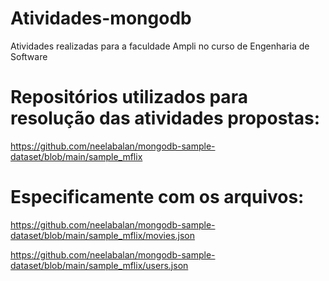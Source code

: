 # Atividades-mongodb
Atividades realizadas para a faculdade Ampli no curso de Engenharia de Software

# Repositórios utilizados para resolução das atividades propostas:

https://github.com/neelabalan/mongodb-sample-dataset/blob/main/sample_mflix

# Especificamente com os arquivos:

https://github.com/neelabalan/mongodb-sample-dataset/blob/main/sample_mflix/movies.json
 
https://github.com/neelabalan/mongodb-sample-dataset/blob/main/sample_mflix/users.json
